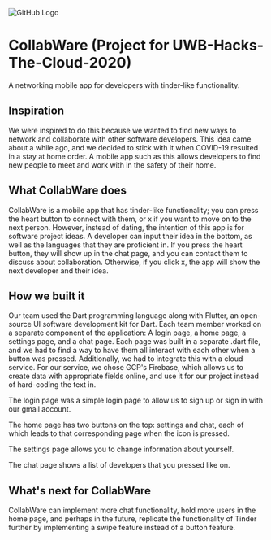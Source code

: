 ![GitHub Logo](https://cdn.discordapp.com/attachments/684175502340390963/701520952349032568/bce59262-db3b-4a2b-bf0b-ade276fbac6d_200x200.png)

# CollabWare (Project for UWB-Hacks-The-Cloud-2020)
A networking mobile app for developers with tinder-like functionality.

## Inspiration
We were inspired to do this because we wanted to find new ways to network and collaborate with other software developers. This idea came about a while ago, and we decided to stick with it when COVID-19 resulted in a stay at home order. A mobile app such as this allows developers to find new people to meet and work with in the safety of their home.

## What CollabWare does
CollabWare is a mobile app that has tinder-like functionality; you can press the heart button to connect with them, or x if you want to move on to the next person. However, instead of dating, the intention of this app is for software project ideas. A developer can input their idea in the bottom, as well as the languages that they are proficient in. If you press the heart button, they will show up in the chat page, and you can contact them to discuss about collaboration. Otherwise, if you click x, the app will show the next developer and their idea.

## How we built it
Our team used the Dart programming language along with Flutter, an open-source UI software development kit for Dart. Each team member worked on a separate component of the application: A login page, a home page, a settings page, and a chat page. Each page was built in a separate .dart file, and we had to find a way to have them all interact with each other when a button was pressed. Additionally, we had to integrate this with a cloud service. For our service, we chose GCP's Firebase, which allows us to create data with appropriate fields online, and use it for our project instead of hard-coding the text in.

The login page was a simple login page to allow us to sign up or sign in with our gmail account.

The home page has two buttons on the top: settings and chat, each of which leads to that corresponding page when the icon is pressed.

The settings page allows you to change information about yourself.

The chat page shows a list of developers that you pressed like on.

## What's next for CollabWare
CollabWare can implement more chat functionality, hold more users in the home page, and perhaps in the future, replicate the functionality of Tinder further by implementing a swipe feature instead of a button feature.
